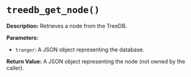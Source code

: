 # `treedb_get_node()`

**Description:**
Retrieves a node from the TreeDB.

**Parameters:**
- `tranger`: A JSON object representing the database.

**Return Value:**
A JSON object representing the node (not owned by the caller).
